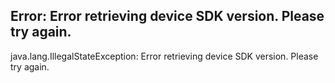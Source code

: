 


## Error: Error retrieving device SDK version. Please try again.

java.lang.IllegalStateException: Error retrieving device SDK version. Please try again.


<!--stackedit_data:
eyJoaXN0b3J5IjpbMzQzODYxOTkwXX0=
-->